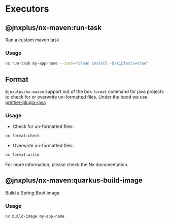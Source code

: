 # Executors

## @jnxplus/nx-maven:run-task

Run a custom maven task

### Usage

```bash
nx run-task my-app-name --task="clean install -DskipTests=true"
```

## Format

`@jnxplus/nx-maven` support out of the box `format` command for java projects to check for or overwrite un-formatted files.
Under the hood we use [prettier-plugin-java](https://www.npmjs.com/package/prettier-plugin-java)

### Usage

- Check for un-formatted files:

```bash
nx format:check
```

- Overwrite un-formatted files:

```bash
nx format:write
```

For more information, please check the Nx documentation.

## @jnxplus/nx-maven:quarkus-build-image

Build a Spring Boot image

### Usage

```bash
nx build-image my-app-name
```
